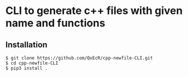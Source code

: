 # CLI to generate c++ files with given name and functions

## Installation

```shell
$ git clone https://github.com/QxEcR/cpp-newfile-CLI.git
$ cd cpp-newfile-CLI
$ pip3 install .
```
